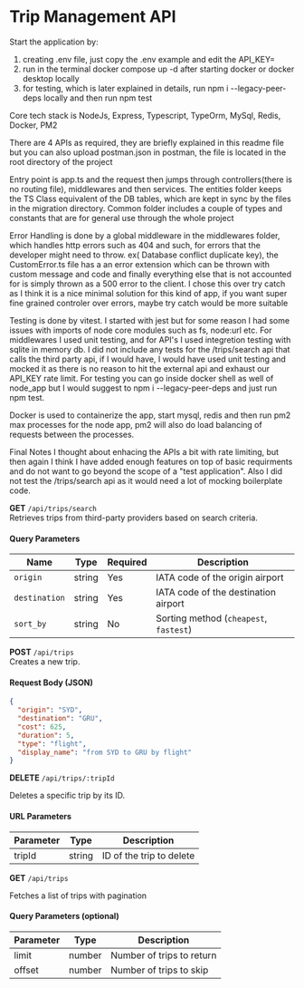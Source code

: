 # Trip Management API

Start the application by:

1. creating .env file, just copy the .env example and edit the API_KEY=
2. run in the terminal docker compose up -d after starting docker or docker desktop locally
3. for testing, which is later explained in details, run npm i --legacy-peer-deps locally and then run npm test

Core tech stack is NodeJs, Express, Typescript, TypeOrm, MySql, Redis, Docker, PM2

There are 4 APIs as required, they are briefly explained in this readme file but you can also upload postman.json in postman, the file is located in the root directory of the project

Entry point is app.ts and the request then jumps through controllers(there is no routing file), middlewares and then services. The entities folder keeps the TS Class equivalent of the DB tables, which are kept in sync by the files in the migration directory. Common folder includes a couple of types and constants that are for general use through the whole project

Error Handling is done by a global middleware in the middlewares folder, which handles http errors such as 404 and such, for errors that the developer might need to throw. ex( Database conflict duplicate key), the CustomError.ts file has a an error extension which can be thrown with custom message and code and finally everything else that is not accounted for is simply thrown as a 500 error to the client. I chose this over try catch as I think it is a nice minimal solution for this kind of app, if you want super fine grained controler over errors, maybe try catch would be more suitable

Testing is done by vitest. I started with jest but for some reason I had some issues with imports of node core modules such as fs, node:url etc. For middlewares I used unit testing, and for API's I used integretion testing with sqlite in memory db. I did not include any tests for the /trips/search api that calls the third party api, if I would have, I would have used unit testing and mocked it as there is no reason to hit the external api and exhaust our API_KEY rate limit. For testing you can go inside docker shell as well of node_app but I would suggest to npm i --legacy-peer-deps and just run npm test.

Docker is used to containerize the app, start mysql, redis and then run pm2 max processes for the node app, pm2 will also do load balancing of requests between the processes.

Final Notes
I thought about enhacing the APIs a bit with rate limiting, but then again I think I have added enough features on top of basic requirments and do not want to go beyond the scope of a "test application".
Also I did not test the /trips/search api as it would need a lot of mocking boilerplate code.

**GET** `/api/trips/search`  
Retrieves trips from third-party providers based on search criteria.

#### Query Parameters

| Name          | Type   | Required | Description                            |
| ------------- | ------ | -------- | -------------------------------------- |
| `origin`      | string | Yes      | IATA code of the origin airport        |
| `destination` | string | Yes      | IATA code of the destination airport   |
| `sort_by`     | string | No       | Sorting method (`cheapest`, `fastest`) |

**POST** `/api/trips`  
Creates a new trip.

#### Request Body (JSON)

```json
{
  "origin": "SYD",
  "destination": "GRU",
  "cost": 625,
  "duration": 5,
  "type": "flight",
  "display_name": "from SYD to GRU by flight"
}
```

**DELETE** `/api/trips/:tripId`

Deletes a specific trip by its ID.

#### URL Parameters

| Parameter | Type   | Description              |
| --------- | ------ | ------------------------ |
| tripId    | string | ID of the trip to delete |

**GET** `/api/trips`

Fetches a list of trips with pagination

#### Query Parameters (optional)

| Parameter | Type   | Description               |
| --------- | ------ | ------------------------- |
| limit     | number | Number of trips to return |
| offset    | number | Number of trips to skip   |
